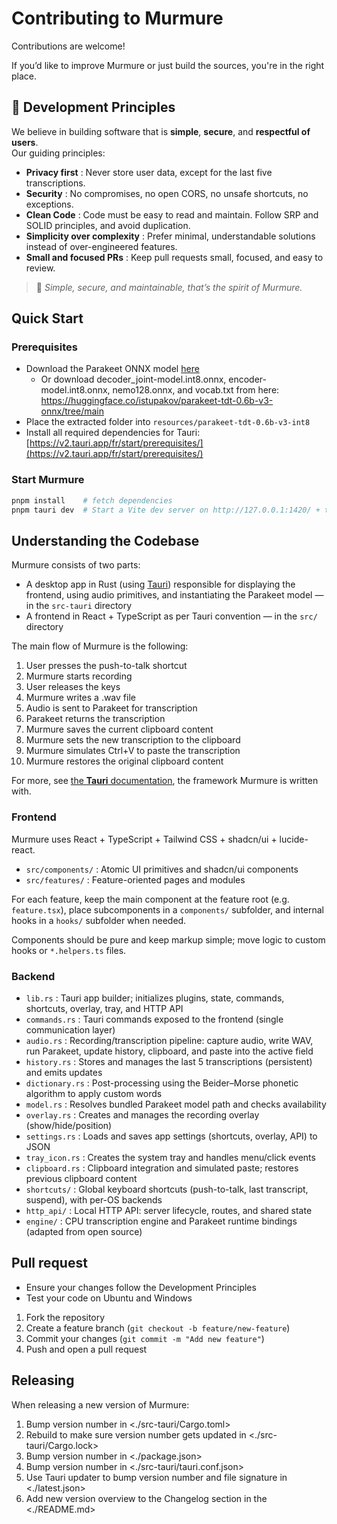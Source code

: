 # Contributing to Murmure

Contributions are welcome!

If you’d like to improve Murmure or just build the sources, you're in the right place.

## 🧭 Development Principles

We believe in building software that is **simple**, **secure**, and **respectful of users**.  
Our guiding principles:
- **Privacy first** : Never store user data, except for the last five transcriptions.  
- **Security** : No compromises, no open CORS, no unsafe shortcuts, no exceptions.  
- **Clean Code** : Code must be easy to read and maintain. Follow SRP and SOLID principles, and avoid duplication.  
- **Simplicity over complexity** : Prefer minimal, understandable solutions instead of over-engineered features.  
- **Small and focused PRs** : Keep pull requests small, focused, and easy to review.

> 🧩 *Simple, secure, and maintainable, that’s the spirit of Murmure.*

## Quick Start

### Prerequisites

- Download the Parakeet ONNX model [here](https://www.dropbox.com/scl/fi/ufc74ed80777f5oq407a7/parakeet-tdt-0.6b-v3-int8.tar.gz?rlkey=qfpfxjc0lkn0tczqhecvv4fup&st=072tatpp&dl=0)
    - Or download decoder_joint-model.int8.onnx, encoder-model.int8.onnx, nemo128.onnx, and vocab.txt from here: https://huggingface.co/istupakov/parakeet-tdt-0.6b-v3-onnx/tree/main
- Place the extracted folder into `resources/parakeet-tdt-0.6b-v3-int8`
- Install all required dependencies for Tauri: [https://v2.tauri.app/fr/start/prerequisites/](https://v2.tauri.app/fr/start/prerequisites/)

### Start Murmure
```sh
pnpm install    # fetch dependencies
pnpm tauri dev  # Start a Vite dev server on http://127.0.0.1:1420/ + the Desktop app in Rust
```
## Understanding the Codebase

Murmure consists of two parts:

- A desktop app in Rust (using [Tauri](https://tauri.app/)) responsible for
  displaying the frontend, using audio primitives, and instantiating the
  Parakeet model — in the `src-tauri` directory
- A frontend in React + TypeScript as per Tauri convention — in the `src/` directory

The main flow of Murmure is the following:
1. User presses the push-to-talk shortcut
2. Murmure starts recording
3. User releases the keys
4. Murmure writes a .wav file
5. Audio is sent to Parakeet for transcription
6. Parakeet returns the transcription
7. Murmure saves the current clipboard content
8. Murmure sets the new transcription to the clipboard
9. Murmure simulates Ctrl+V to paste the transcription
10. Murmure restores the original clipboard content

For more, see [the **Tauri** documentation](https://v2.tauri.app/fr/start/), the framework Murmure is written with.

### Frontend

Murmure uses React + TypeScript + Tailwind CSS + shadcn/ui + lucide-react.
- `src/components/` : Atomic UI primitives and shadcn/ui components
- `src/features/`   : Feature-oriented pages and modules

For each feature, keep the main component at the feature root (e.g. `feature.tsx`), place subcomponents in a `components/` subfolder, and internal hooks in a `hooks/` subfolder when needed.

Components should be pure and keep markup simple; move logic to custom hooks or `*.helpers.ts` files.

### Backend 

 - `lib.rs` : Tauri app builder; initializes plugins, state, commands, shortcuts, overlay, tray, and HTTP API
 - `commands.rs` : Tauri commands exposed to the frontend (single communication layer)
 - `audio.rs` : Recording/transcription pipeline: capture audio, write WAV, run Parakeet, update history, clipboard, and paste into the active field
 - `history.rs` : Stores and manages the last 5 transcriptions (persistent) and emits updates
 - `dictionary.rs` : Post-processing using the Beider–Morse phonetic algorithm to apply custom words
 - `model.rs` : Resolves bundled Parakeet model path and checks availability
 - `overlay.rs` : Creates and manages the recording overlay (show/hide/position)
 - `settings.rs` : Loads and saves app settings (shortcuts, overlay, API) to JSON
 - `tray_icon.rs` : Creates the system tray and handles menu/click events
 - `clipboard.rs` : Clipboard integration and simulated paste; restores previous clipboard content
 - `shortcuts/` : Global keyboard shortcuts (push-to-talk, last transcript, suspend), with per-OS backends
 - `http_api/` : Local HTTP API: server lifecycle, routes, and shared state
 - `engine/` : CPU transcription engine and Parakeet runtime bindings (adapted from open source)

## Pull request

- Ensure your changes follow the Development Principles
- Test your code on Ubuntu and Windows


1. Fork the repository
2. Create a feature branch (`git checkout -b feature/new-feature`)
3. Commit your changes (`git commit -m "Add new feature"`)
4. Push and open a pull request

## Releasing

When releasing a new version of Murmure:

1. Bump version number in <./src-tauri/Cargo.toml>
2. Rebuild to make sure version number gets updated in <./src-tauri/Cargo.lock>
3. Bump version number in <./package.json>
4. Bump version number in <./src-tauri/tauri.conf.json>
5. Use Tauri updater to bump version number and file signature in <./latest.json>
6. Add new version overview to the Changelog section in the <./README.md>
